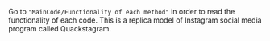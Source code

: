 Go to ```"MainCode/Functionality of each method"``` in order to read the functionality of each code. This is a replica model of Instagram social media program called Quackstagram.
